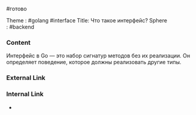 #готово 

Theme : #golang  #interface
Title: Что такое интерфейс?
Sphere : #backend 

### Content

Интерфейс в Go — это набор сигнатур методов без их реализации. Он определяет поведение, которое должны реализовать другие типы.

### External Link



### Internal Link

- 